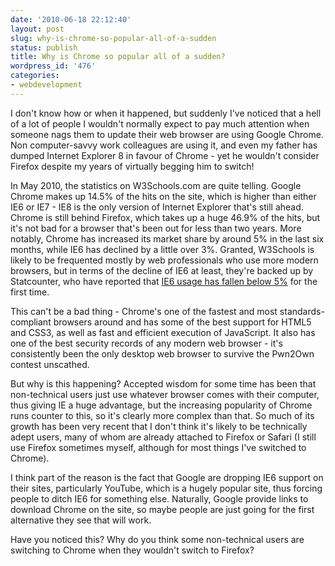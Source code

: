```yaml
---
date: '2010-06-18 22:12:40'
layout: post
slug: why-is-chrome-so-popular-all-of-a-sudden
status: publish
title: Why is Chrome so popular all of a sudden?
wordpress_id: '476'
categories:
- webdevelopment
---
```


I don't know how or when it happened, but suddenly I've noticed that a hell of a lot of people I wouldn't normally expect to pay much attention when someone nags them to update their web browser are using Google Chrome. Non computer-savvy work colleagues are using it, and even my father has dumped Internet Explorer 8 in favour of Chrome - yet he wouldn't consider Firefox despite my years of virtually begging him to switch!

In May 2010, the statistics on W3Schools.com are quite telling. Google Chrome makes up 14.5% of the hits on the site, which is higher than either IE6 or IE7 - IE8 is the only version of Internet Explorer that's still ahead. Chrome is still behind Firefox, which takes up a huge 46.9% of the hits, but it's not bad for a browser that's been out for less than two years. More notably, Chrome has increased its market share by around 5% in the last six months, while IE6 has declined by a little over 3%. Granted, W3Schools is likely to be frequented mostly by web professionals who use more modern browsers, but in terms of the decline of IE6 at least, they're backed up by Statcounter, who have reported that [IE6 usage has fallen below 5%](http://mashable.com/2010/06/01/ie6-below-5-percent/) for the first time.

This can't be a bad thing - Chrome's one of the fastest and most standards-compliant browsers around and has some of the best support for HTML5 and CSS3, as well as fast and efficient execution of JavaScript. It also has one of the best security records of any modern web browser - it's consistently been the only desktop web browser to survive the Pwn2Own contest unscathed.

But why is this happening? Accepted wisdom for some time has been that non-technical users just use whatever browser comes with their computer, thus giving IE a huge advantage, but the increasing popularity of Chrome runs counter to this, so it's clearly more complex than that. So much of its growth has been very recent that I don't think it's likely to be technically adept users, many of whom are already attached to Firefox or Safari (I still use Firefox sometimes myself, although for most things I've switched to Chrome).

I think part of the reason is the fact that Google are dropping IE6 support on their sites, particularly YouTube, which is a hugely popular site, thus forcing people to ditch IE6 for something else. Naturally, Google provide links to download Chrome on the site, so maybe people are just going for the first alternative they see that will work.

Have you noticed this? Why do you think some non-technical users are switching to Chrome when they wouldn't switch to Firefox?
